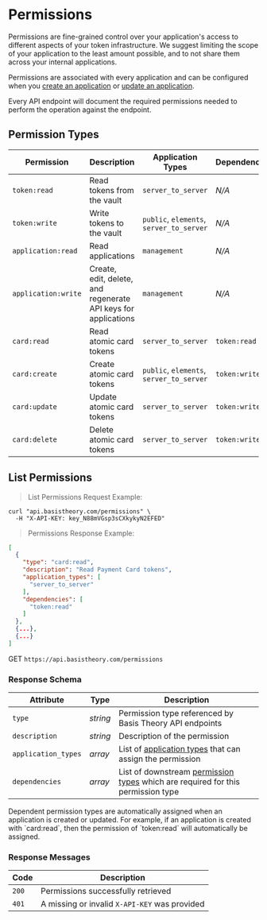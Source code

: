 # Permissions

Permissions are fine-grained control over your application's access to different aspects of your token infrastructure. We suggest limiting the scope of your application to the least amount possible, and to not share them across your internal applications.

Permissions are associated with every application and can be configured when you [create an application](#create-application) or [update an application](#update-application). 

Every API endpoint will document the required permissions needed to perform the operation against the endpoint.


## Permission Types

Permission | Description | Application Types | Dependencies
---------  | ----------- | ----------------- | ------------
`token:read` | Read tokens from the vault | `server_to_server` | *N/A*
`token:write` | Write tokens to the vault | `public`, `elements`, `server_to_server` | *N/A*
`application:read` | Read applications | `management` | *N/A*
`application:write` | Create, edit, delete, and regenerate API keys for applications | `management` | *N/A*
`card:read` | Read atomic card tokens | `server_to_server` | `token:read`
`card:create` | Create atomic card tokens | `public`, `elements`, `server_to_server` | `token:write`
`card:update` | Update atomic card tokens | `server_to_server` | `token:write`
`card:delete` | Delete atomic card tokens | `server_to_server` | `token:write`


## List Permissions

> List Permissions Request Example:

```shell
curl "api.basistheory.com/permissions" \
  -H "X-API-KEY: key_N88mVGsp3sCXkykyN2EFED"
```

> Permissions Response Example:

```json
[
  {
    "type": "card:read",
    "description": "Read Payment Card tokens",
    "application_types": [
      "server_to_server"
    ],
    "dependencies": [
      "token:read"
    ]
  }, 
  {...},
  {...}
]
```

<span class="http-method get">GET</span> `https://api.basistheory.com/permissions`

### Response Schema

Attribute | Type | Description
--------- | ---- | -----------
`type` | *string* | Permission type referenced by Basis Theory API endpoints
`description` | *string* | Description of the permission
`application_types` | *array* | List of [application types](#application-types) that can assign the permission
`dependencies` | *array* | List of downstream [permission types](#permission-types) which are required for this permission type

<aside class="notice">
Dependent permission types are automatically assigned when an application is created or updated. For example, if an application is created with `card:read`, then the permission of `token:read` will automatically be assigned.
</aside>

### Response Messages

Code | Description
---- | -----------
`200` | Permissions successfully retrieved
`401` | A missing or invalid `X-API-KEY` was provided